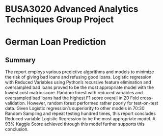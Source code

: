 # BUSA3020 Advanced Analytics Techniques Group Project
# German Loan Prediction
## Summary 
The report employs various predictive algorithms and models to minimize the risk of giving bad loans and refusing good loans. Logistic regression with Reduced Variables using Python’s recursive feature elimination and oversampled bad loans proved to be the most appropriate model with the lowest cost matrix score. Random forest with reduced variables and oversampled bad loans had the highest F1 score overall in 20 Fold cross-validation. However, random forest performed rather poorly for test-on-test data. Given Logistic regression’s superiority to other models in 70:30 Random Sampling and repeat testing hundred times, this report concludes Reduced variable Logistic Regression to be the most appropriate model. A 93% Kaggle Score achieved through this model further supports this conclusion. 









